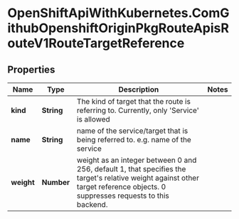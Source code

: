 # OpenShiftApiWithKubernetes.ComGithubOpenshiftOriginPkgRouteApisRouteV1RouteTargetReference

## Properties
Name | Type | Description | Notes
------------ | ------------- | ------------- | -------------
**kind** | **String** | The kind of target that the route is referring to. Currently, only &#39;Service&#39; is allowed | 
**name** | **String** | name of the service/target that is being referred to. e.g. name of the service | 
**weight** | **Number** | weight as an integer between 0 and 256, default 1, that specifies the target&#39;s relative weight against other target reference objects. 0 suppresses requests to this backend. | 


